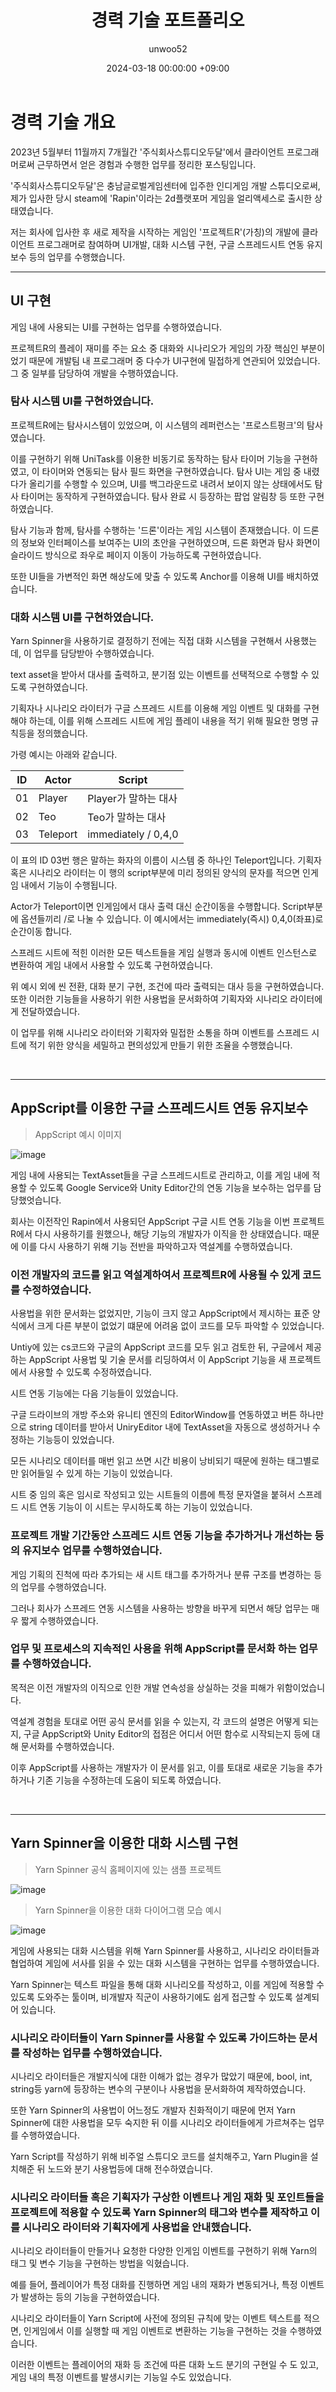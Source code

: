 ﻿---
title: 경력 기술 포트폴리오
author: unwoo52
date: 2024-03-18 00:00:00 +09:00
categories: [Career, Portfolio]
tags: [Career]
---

# 경력 기술 개요

2023년 5월부터 11월까지 7개월간 '주식회사스튜디오두달'에서 클라이언트 프로그래머로써 근무하면서 얻은 경험과 수행한 업무를 정리한 포스팅입니다.

'주식회사스튜디오두달'은 충남글로벌게임센터에 입주한 인디게임 개발 스튜디오로써, 제가 입사한 당시 steam에 'Rapin'이라는 2d플랫포머 게임을 얼리액세스로 출시한 상태였습니다.

저는 회사에 입사한 후 새로 제작을 시작하는 게임인 '프로젝트R'(가칭)의 개발에 클라이언트 프로그래머로 참여하며 UI개발, 대화 시스템 구현, 구글 스프레드시트 연동 유지보수 등의 업무를 수행했습니다.

---

## UI 구현

게임 내에 사용되는 UI를 구현하는 업무를 수행하였습니다.

프로젝트R의 플레이 재미를 주는 요소 중 대화와 시나리오가 게임의 가장 핵심인 부분이었기 때문에 개발팀 내 프로그래머 중 다수가 UI구현에 밀접하게 연관되어 있었습니다. 그 중 일부를 담당하여 개발을 수행하였습니다.

### 탐사 시스템 UI를 구현하였습니다.

프로젝트R에는 탐사시스템이 있었으며, 이 시스템의 레퍼런스는 '프로스트펑크'의 탐사였습니다.

이를 구현하기 위해 UniTask를 이용한 비동기로 동작하는 탐사 타이머 기능을 구현하였고, 이 타이머와 연동되는 탐사 필드 화면을 구현하였습니다.
탐사 UI는 게임 중 내렸다가 올리기를 수행할 수 있으며, UI를 백그라운드로 내려서 보이지 않는 상태에서도 탐사 타이머는 동작하게 구현하였습니다.
탐사 완료 시 등장하는 팝업 알림창 등 또한 구현하였습니다.

탐사 기능과 함께, 탐사를 수행하는 '드론'이라는 게임 시스템이 존재했습니다. 이 드론의 정보와 인터페이스를 보여주는 UI의 초안을 구현하였으며,
드론 화면과 탐사 화면이 슬라이드 방식으로 좌우로 페이지 이동이 가능하도록 구현하였습니다.

또한 UI들을 가변적인 화면 해상도에 맞출 수 있도록 Anchor를 이용해 UI를 배치하였습니다.

### 대화 시스템 UI를 구현하였습니다.

Yarn Spinner을 사용하기로 결정하기 전에는 직접 대화 시스템을 구현해서 사용했는데, 이 업무를 담당받아 수행하였습니다.

text asset을 받아서 대사를 출력하고, 분기점 있는 이벤트를 선택적으로 수행할 수 있도록 구현하였습니다.

기획자나 시나리오 라이터가 구글 스프레드 시트를 이용해 게임 이벤트 및 대화를 구현해야 하는데, 이를 위해 스프레드 시트에 게임 플레이 내용을 적기 위해 필요한 명명 규칙등을 정의했습니다.

가령 예시는 아래와 같습니다.

| ID | Actor    | Script              |
|----|----------|---------------------|
| 01 | Player   | Player가 말하는 대사      |
| 02 | Teo      | Teo가 말하는 대사         |
| 03 | Teleport | immediately / 0,4,0 |

이 표의 ID 03번 행은 말하는 화자의 이름이 시스템 중 하나인 Teleport입니다. 기획자 혹은 시나리오 라이터는 이 행의 script부분에 미리 정의된 양식의 문자를 적으면 인게임 내에서 기능이 수행됩니다.

Actor가 Teleport이면 인게임에서 대사 출력 대신 순간이동을 수행합니다. Script부분에 옵션들끼리 /로 나눌 수 있습니다. 이 예시에서는 immediately(즉시) 0,4,0(좌표)로 순간이동 합니다.

스프레드 시트에 적힌 이러한 모든 텍스트들을 게임 실행과 동시에 이벤트 인스턴스로 변환하여 게임 내에서 사용할 수 있도록 구현하였습니다.

위 예시 외에 씬 전환, 대화 분기 구현, 조건에 따라 출력되는 대사 등을 구현하였습니다. 또한 이러한 기능들을 사용하기 위한 사용법을 문서화하여 기획자와 시나리오 라이터에게 전달하였습니다.

이 업무를 위해 시나리오 라이터와 기획자와 밀접한 소통을 하며 이벤트를 스프레드 시트에 적기 위한 양식을 세밀하고 편의성있게 만들기 위한 조율을 수행했습니다.

<br>

---

## AppScript를 이용한 구글 스프레드시트 연동 유지보수

> AppScript 예시 이미지

![image](https://github.com/unwoo52/unwoo52.github.io/assets/73688472/40560bd9-7b7b-473a-b1e2-3a29d6dcb2d5)

게임 내에 사용되는 TextAsset들을 구글 스프레드시트로 관리하고, 이를 게임 내에 적용할 수 있도록 Google Service와 Unity Editor간의 연동 기능을 보수하는 업무를 담당했엇습니다.

회사는 이전작인 Rapin에서 사용되던 AppScript 구글 시트 연동 기능을 이번 프로젝트R에서 다시 사용하기를 원했으나, 해당 기능의 개발자가 이직을 한 상태였습니다. 때문에 이를 다시 사용하기 위해 기능 전반을 파악하고자 역설계를 수행하였습니다.

### 이전 개발자의 코드를 읽고 역설계하여서 프로젝트R에 사용될 수 있게 코드를 수정하였습니다.

사용법을 위한 문서화는 없었지만, 기능이 크지 않고 AppScript에서 제시하는 표준 양식에서 크게 다른 부분이 없었기 떄문에 어려움 없이 코드를 모두 파악할 수 있었습니다.

Untiy에 있는 cs코드와 구글의 AppScript 코드를 모두 읽고 검토한 뒤, 구글에서 제공하는 AppScript 사용법 및 기술 문서를 리딩하여서 이 AppScript 기능을 새 프로젝트에서 사용할 수 있도록 수정하였습니다.

시트 연동 기능에는 다음 기능들이 있었습니다.

구글 드라이브의 개방 주소와 유니티 엔진의 EditorWindow를 연동하였고 버튼 하나만으로 string 데이터를 받아서 UniryEditor 내에 TextAsset을 자동으로 생성하거나 수정하는 기능등이 있었습니다.

모든 시나리오 데이터를 매번 읽고 쓰면 시간 비용이 낭비되기 때문에 원하는 태그별로만 읽어들일 수 있게 하는 기능이 있었습니다.

시트 중 임의 혹은 임시로 작성되고 있는 시트들의 이름에 특정 문자열을 붙혀서 스프레드 시트 연동 기능이 이 시트는 무시하도록 하는 기능이 있었습니다.

### 프로젝트 개발 기간동안 스프레드 시트 연동 기능을 추가하거나 개선하는 등의 유지보수 업무를 수행하였습니다.

게임 기획의 진척에 따라 추가되는 새 시트 태그를 추가하거나 분류 구조를 변경하는 등의 업무를 수행하였습니다.

그러나 회사가 스프레드 연동 시스템을 사용하는 방향을 바꾸게 되면서 해당 업무는 매우 짧게 수행하였습니다.

### 업무 및 프로세스의 지속적인 사용을 위해 AppScript를 문서화 하는 업무를 수행하였습니다.

목적은 이전 개발자의 이직으로 인한 개발 연속성을 상실하는 것을 피해가 위함이었습니다.

역설계 경험을 토대로 어떤 공식 문서를 읽을 수 있는지, 각 코드의 설명은 어떻게 되는지, 구글 AppScript와 Unity Editor의 접점은 어디서 어떤 함수로 시작되는지 등에 대해 문서화를 수행하였습니다.

이후 AppScript를 사용하는 개발자가 이 문서를 읽고, 이를 토대로 새로운 기능을 추가하거나 기존 기능을 수정하는데 도움이 되도록 하였습니다.

<br>

---

## Yarn Spinner을 이용한 대화 시스템 구현

> Yarn Spinner 공식 홈페이지에 있는 샘플 프로젝트

![image](https://github.com/unwoo52/unwoo52.github.io/assets/73688472/5cc9351a-fa58-411d-bf6d-b92ca71b0864)

> Yarn Spinner을 이용한 대화 다이어그램 모습 예시

![image](https://github.com/unwoo52/unwoo52.github.io/assets/73688472/8d218048-dd60-4727-8ba7-ffe2242fd55a)

게임에 사용되는 대화 시스템을 위해 Yarn Spinner를 사용하고, 시나리오 라이터들과 협업하여 게임에 서사를 읽을 수 있는 대화 시스템을 구현하는 업무를 수행하였습니다.

Yarn Spinner는 텍스트 파일을 통해 대화 시나리오를 작성하고, 이를 게임에 적용할 수 있도록 도와주는 툴이며, 비개발자 직군이 사용하기에도 쉽게 접근할 수 있도록 설계되어 있습니다.

### 시나리오 라이터들이 Yarn Spinner를 사용할 수 있도록 가이드하는 문서를 작성하는 업무를 수행하였습니다.

시나리오 라이터들은 개발지식에 대한 이해가 없는 경우가 많았기 때문에, bool, int, string등 yarn에 등장하는 변수의 구분이나 사용법을 문서화하여 제작하였습니다.

또한 Yarn Spinner의 사용법이 어느정도 개발자 친화적이기 때문에 먼저 Yarn Spinner에 대한 사용법을 모두 숙지한 뒤 이를 시나리오 라이터들에게 가르쳐주는 업무를 수행하였습니다.

Yarn Script를 작성하기 위해 비주얼 스튜디오 코드를 설치해주고, Yarn Plugin을 설치해준 뒤 노드와 분기 사용법등에 대해 전수하였습니다.

### 시나리오 라이터들 혹은 기획자가 구상한 이벤트나 게임 재화 및 포인트들을 프로젝트에 적용할 수 있도록 Yarn Spinner의 태그와 변수를 제작하고 이를 시나리오 라이터와 기획자에게 사용법을 안내했습니다.

시나리오 라이터들이 만들거나 요청한 다양한 인게임 이벤트를 구현하기 위해 Yarn의 태그 및 변수 기능을 구현하는 방법을 익혔습니다.

예를 들어, 플레이어가 특정 대화를 진행하면 게임 내의 재화가 변동되거나, 특정 이벤트가 발생하는 등의 기능을 구현하였습니다.

시나리오 라이터들이 Yarn Script에 사전에 정의된 규칙에 맞는 이벤트 텍스트를 적으면, 인게임에서 이를 실행할 때 게임 이벤트로 변환하는 기능을 구현하는 것을 수행하였습니다.

이러한 이벤트는 플레이어의 재화 등 조건에 따른 대화 노드 분기의 구현일 수 도 있고, 게임 내의 특정 이벤트를 발생시키는 기능일 수도 있었습니다.
